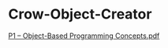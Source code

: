 # Crow-Object-Creator

[P1 – Object-Based Programming Concepts.pdf](https://github.com/ManTreeJoe/Crow-Object-Creator/files/10529110/P1.Object-Based.Programming.Concepts.pdf)
